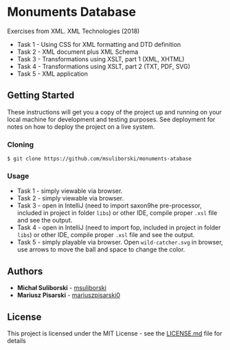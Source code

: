 # Monuments Database
Exercises from XML. XML Technologies (2018)

* Task 1 - Using CSS for XML formatting and DTD definition
* Task 2 - XML document plus XML Schema
* Task 3 - Transformations using XSLT, part 1 (XML, XHTML)
* Task 4 - Transformations using XSLT, part 2 (TXT, PDF, SVG)
* Task 5 - XML application

## Getting Started
These instructions will get you a copy of the project up and running on your local machine for development and testing purposes. See deployment for notes on how to deploy the project on a live system.

### Cloning
```
$ git clone https://github.com/msuliborski/monuments-atabase
```

### Usage
* Task 1 - simply viewable via browser.
* Task 2 - simply viewable via browser.
* Task 3 - open in IntelliJ (need to import saxon9he pre-processor, included in project in folder `libs`) or other IDE, compile proper `.xsl` file and see the output.
* Task 4 - open in IntelliJ (need to import fop, included in project in folder `libs`) or other IDE, compile proper `.xsl` file and see the output.
* Task 5 - simply playable via browser. Open `wild-catcher.svg` in browser, use arrows to move the ball and space to change the color.

## Authors
* **Michał Suliborski** - [msuliborski](https://github.com/msuliborski)
* **Mariusz Pisarski** - [mariuszpisarski0](https://github.com/mariuszpisarski0)

## License
This project is licensed under the MIT License - see the [LICENSE.md](LICENSE.md) file for details
